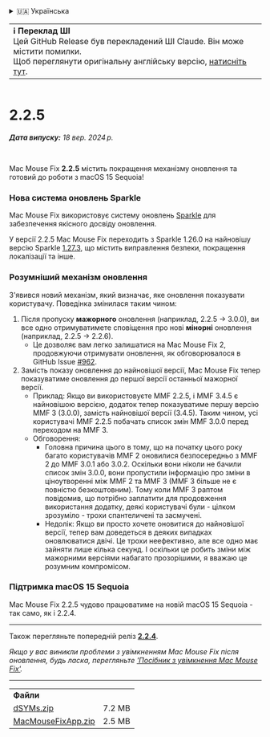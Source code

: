 <details>
<summary>🇺🇦 Українська</summary>

[🇬🇧 English (GitHub)](https://github.com/noah-nuebling/mac-mouse-fix/releases/tag/2.2.5)\
[🇦🇩 Català](https://redirect.macmousefix.com/?target=mmf-release&tag=2.2.5&locale=ca)\
[🇩🇪 Deutsch](https://redirect.macmousefix.com/?target=mmf-release&tag=2.2.5&locale=de)\
[🇪🇸 Español](https://redirect.macmousefix.com/?target=mmf-release&tag=2.2.5&locale=es)\
[🇫🇷 Français](https://redirect.macmousefix.com/?target=mmf-release&tag=2.2.5&locale=fr)\
[🇮🇩 Indonesia](https://redirect.macmousefix.com/?target=mmf-release&tag=2.2.5&locale=id)\
[🇮🇹 Italiano](https://redirect.macmousefix.com/?target=mmf-release&tag=2.2.5&locale=it)\
[🇭🇺 Magyar](https://redirect.macmousefix.com/?target=mmf-release&tag=2.2.5&locale=hu)\
[🇳🇱 Nederlands](https://redirect.macmousefix.com/?target=mmf-release&tag=2.2.5&locale=nl)\
[🇵🇱 Polski](https://redirect.macmousefix.com/?target=mmf-release&tag=2.2.5&locale=pl)\
[🇧🇷 Português (Brasil)](https://redirect.macmousefix.com/?target=mmf-release&tag=2.2.5&locale=pt-BR)\
[🇵🇹 Português (Portugal)](https://redirect.macmousefix.com/?target=mmf-release&tag=2.2.5&locale=pt-PT)\
[🇷🇴 Română](https://redirect.macmousefix.com/?target=mmf-release&tag=2.2.5&locale=ro)\
[🇸🇪 Svenska](https://redirect.macmousefix.com/?target=mmf-release&tag=2.2.5&locale=sv)\
[🇻🇳 Tiếng Việt](https://redirect.macmousefix.com/?target=mmf-release&tag=2.2.5&locale=vi)\
[🇹🇷 Türkçe](https://redirect.macmousefix.com/?target=mmf-release&tag=2.2.5&locale=tr)\
[🇨🇿 Čeština](https://redirect.macmousefix.com/?target=mmf-release&tag=2.2.5&locale=cs)\
[🇬🇷 Ελληνικά](https://redirect.macmousefix.com/?target=mmf-release&tag=2.2.5&locale=el)\
[🇷🇺 Русский](https://redirect.macmousefix.com/?target=mmf-release&tag=2.2.5&locale=ru)\
**🇺🇦 Українська**\
[🇮🇱 עברית](https://redirect.macmousefix.com/?target=mmf-release&tag=2.2.5&locale=he)\
[🇸🇦 العربية](https://redirect.macmousefix.com/?target=mmf-release&tag=2.2.5&locale=ar)\
[🇮🇳 हिन्दी](https://redirect.macmousefix.com/?target=mmf-release&tag=2.2.5&locale=hi)\
[🇹🇭 ไทย](https://redirect.macmousefix.com/?target=mmf-release&tag=2.2.5&locale=th)\
[🇨🇳 中文 (简体)](https://redirect.macmousefix.com/?target=mmf-release&tag=2.2.5&locale=zh-Hans)\
[🇨🇳 中文 (繁體)](https://redirect.macmousefix.com/?target=mmf-release&tag=2.2.5&locale=zh-Hant)\
[🇭🇰 中文（香港)](https://redirect.macmousefix.com/?target=mmf-release&tag=2.2.5&locale=zh-HK)\
[🇯🇵 日本語](https://redirect.macmousefix.com/?target=mmf-release&tag=2.2.5&locale=ja)\
[🇰🇷 한국어](https://redirect.macmousefix.com/?target=mmf-release&tag=2.2.5&locale=ko)\
[Help translate Mac Mouse Fix to different languages!](https://github.com/noah-nuebling/mac-mouse-fix/discussions/731)
</details>
<table align=><td>
<b>ℹ️ Переклад ШІ</b><br>
Цей GitHub Release був перекладений ШІ Claude. Він може містити помилки.<br>
Щоб переглянути оригінальну англійську версію, <a href="https://github.com/noah-nuebling/mac-mouse-fix/releases/tag/2.2.5">натисніть тут</a>.
</td></table>

<table></table>

# 2.2.5
***Дата випуску:** 18 вер. 2024 р.*

<br>

Mac Mouse Fix **2.2.5** містить покращення механізму оновлення та готовий до роботи з macOS 15 Sequoia!

### Нова система оновлень Sparkle

Mac Mouse Fix використовує систему оновлень [Sparkle](https://sparkle-project.org/) для забезпечення якісного досвіду оновлення.

У версії 2.2.5 Mac Mouse Fix переходить з Sparkle 1.26.0 на найновішу версію Sparkle [1.27.3](https://github.com/sparkle-project/Sparkle/releases/tag/1.27.3), що містить виправлення безпеки, покращення локалізації та інше.

### Розумніший механізм оновлення

З'явився новий механізм, який визначає, яке оновлення показувати користувачу. Поведінка змінилася таким чином:

1. Після пропуску **мажорного** оновлення (наприклад, 2.2.5 -> 3.0.0), ви все одно отримуватимете сповіщення про нові **мінорні** оновлення (наприклад, 2.2.5 -> 2.2.6).
    - Це дозволяє вам легко залишатися на Mac Mouse Fix 2, продовжуючи отримувати оновлення, як обговорювалося в GitHub Issue [#962](https://github.com/noah-nuebling/mac-mouse-fix/issues/962).
2. Замість показу оновлення до найновішої версії, Mac Mouse Fix тепер показуватиме оновлення до першої версії останньої мажорної версії.
    - Приклад: Якщо ви використовуєте MMF 2.2.5, і MMF 3.4.5 є найновішою версією, додаток тепер показуватиме першу версію MMF 3 (3.0.0), замість найновішої версії (3.4.5). Таким чином, усі користувачі MMF 2.2.5 побачать список змін MMF 3.0.0 перед переходом на MMF 3.
    - Обговорення:
        - Головна причина цього в тому, що на початку цього року багато користувачів MMF 2 оновилися безпосередньо з MMF 2 до MMF 3.0.1 або 3.0.2. Оскільки вони ніколи не бачили список змін 3.0.0, вони пропустили інформацію про зміни в ціноутворенні між MMF 2 та MMF 3 (MMF 3 більше не є повністю безкоштовним). Тому коли MMF 3 раптом повідомив, що потрібно заплатити для продовження використання додатку, деякі користувачі були - цілком зрозуміло - трохи спантеличені та засмучені.
        - Недолік: Якщо ви просто хочете оновитися до найновішої версії, тепер вам доведеться в деяких випадках оновлюватися двічі. Це трохи неефективно, але все одно має зайняти лише кілька секунд. І оскільки це робить зміни між мажорними версіями набагато прозорішими, я вважаю це розумним компромісом.

### Підтримка macOS 15 Sequoia

Mac Mouse Fix 2.2.5 чудово працюватиме на новій macOS 15 Sequoia - так само, як і 2.2.4.

---

Також перегляньте попередній реліз [**2.2.4**](https://redirect.macmousefix.com/?target=mmf-release&tag=2.2.4&locale=uk).

*Якщо у вас виникли проблеми з увімкненням Mac Mouse Fix після оновлення, будь ласка, перегляньте ['Посібник з увімкнення Mac Mouse Fix'](https://github.com/noah-nuebling/mac-mouse-fix/discussions/861).*

---

<table align="start">
<tr>
    <td colspan=2>
        <b>Файли</b>
    </td>
</tr>
<tr>
    <td><a href="https://github.com/noah-nuebling/mac-mouse-fix/releases/download/2.2.5/dSYMs.zip">dSYMs.zip</a></td>
    <td>7.2 MB</td>
</tr>
<tr>
    <td><a href="https://github.com/noah-nuebling/mac-mouse-fix/releases/download/2.2.5/MacMouseFixApp.zip">MacMouseFixApp.zip</a></td>
    <td>2.5 MB</td>
</tr>
</table>